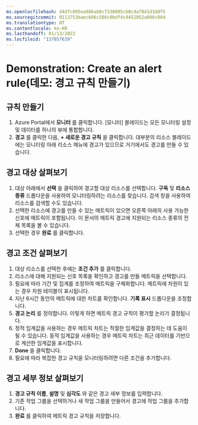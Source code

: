 ```yaml
---
ms.openlocfilehash: d4dfc005ea866ab0c7330005cb0cda7841d3ddf5
ms.sourcegitcommit: 0113753baec606c586c0bdf4c9452052a096c084
ms.translationtype: HT
ms.contentlocale: ko-KR
ms.lasthandoff: 01/13/2022
ms.locfileid: "137857639"
---
```

# <a name="demonstration-create-an-alert-rule"></a>Demonstration: Create an alert rule(데모: 경고 규칙 만들기)

## <a name="create-rule"></a>규칙 만들기

1. Azure Portal에서 **모니터** 를 클릭합니다. [모니터] 블레이드는 모든 모니터링 설정 및 데이터를 하나의 뷰에 통합합니다.
2. **경고** 를 클릭한 다음, **+ 새로운 경고 규칙** 을 클릭합니다. 대부분의 리소스 블레이드에는 모니터링 아래 리소스 메뉴에 경고가 있으므로 거기에서도 경고를 만들 수 있습니다.

## <a name="explore-alert-targets"></a>경고 대상 살펴보기

1. 대상 아래에서 **선택** 을 클릭하여 경고할 대상 리소스를 선택합니다. **구독** 및 **리소스 종류** 드롭다운을 사용하여 모니터링하려는 리소스를 찾습니다. 검색 창을 사용하여 리소스를 검색할 수도 있습니다.
2. 선택한 리소스에 경고를 만들 수 있는 메트릭이 있으면 오른쪽 아래의 사용 가능한 신호에 메트릭이 포함됩니다. 이 문서의 메트릭 경고에 지원되는 리소스 종류의 전체 목록을 볼 수 있습니다.
3. 선택한 경우 **완료** 를 클릭합니다.

## <a name="explore-alert-conditions"></a>경고 조건 살펴보기

1. 대상 리소스를 선택한 후에는 **조건 추가** 를 클릭합니다.
2. 리소스에 대해 지원되는 신호 목록을 확인하고 경고를 만들 메트릭을 선택합니다.
3. 필요에 따라 기간 및 집계를 조정하여 메트릭을 구체화합니다. 메트릭에 차원이 있는 경우 차원 테이블이 표시됩니다. 
4. 지난 6시간 동안의 메트릭에 대한 차트를 확인합니다. **기록 표시** 드롭다운을 조정합니다.
5. **경고 논리** 를 정의합니다. 이렇게 하면 메트릭 경고 규칙이 평가할 논리가 결정됩니다.
6. 정적 임계값을 사용하는 경우 메트릭 차트는 적절한 임계값을 결정하는 데 도움이 될 수 있습니다. 동적 임계값을 사용하는 경우 메트릭 차트는 최근 데이터를 기반으로 계산한 임계값을 표시합니다.
7. **Done** 을 클릭합니다.
8. 필요에 따라 복잡한 경고 규칙을 모니터링하려면 다른 조건을 추가합니다. 

## <a name="explore-alert-details"></a>경고 세부 정보 살펴보기

1. **경고 규칙 이름**, **설명** 및 **심각도** 와 같은 경고 세부 정보를 입력합니다.
2. 기존 작업 그룹을 선택하거나 새 작업 그룹을 만들어서 경고에 작업 그룹을 추가합니다.
3. **완료** 를 클릭하여 메트릭 경고 규칙을 저장합니다.